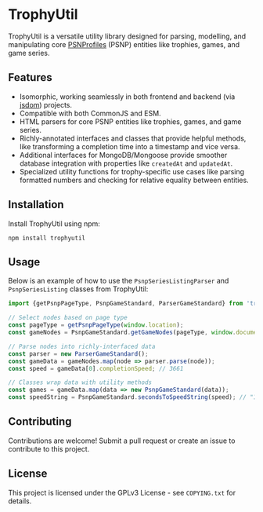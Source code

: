 # TrophyUtil

TrophyUtil is a versatile utility library designed for parsing, modelling, and manipulating core [PSNProfiles](https://psnprofiles.com/) (PSNP) entities like trophies, games, and game series.

## Features

-   Isomorphic, working seamlessly in both frontend and backend (via [jsdom](https://github.com/jsdom/jsdom)) projects.
-   Compatible with both CommonJS and ESM.
-   HTML parsers for core PSNP entities like trophies, games, and game series.
-   Richly-annotated interfaces and classes that provide helpful methods, like transforming a completion time into a timestamp and vice versa.
-   Additional interfaces for MongoDB/Mongoose provide smoother database integration with properties like `createdAt` and `updatedAt`.
-   Specialized utility functions for trophy-specific use cases like parsing formatted numbers and checking for relative equality between entities.

## Installation

Install TrophyUtil using npm:

```
npm install trophyutil
```

## Usage

Below is an example of how to use the `PsnpSeriesListingParser` and `PsnpSeriesListing` classes from TrophyUtil:

```typescript
import {getPsnpPageType, PsnpGameStandard, ParserGameStandard} from 'trophyutil';

// Select nodes based on page type
const pageType = getPsnpPageType(window.location);
const gameNodes = PsnpGameStandard.getGameNodes(pageType, window.document);

// Parse nodes into richly-interfaced data
const parser = new ParserGameStandard();
const gameData = gameNodes.map(node => parser.parse(node));
const speed = gameData[0].completionSpeed; // 3661

// Classes wrap data with utility methods
const games = gameData.map(data => new PsnpGameStandard(data));
const speedString = PsnpGameStandard.secondsToSpeedString(speed); // "1 hour, 1 minute"
```

## Contributing

Contributions are welcome! Submit a pull request or create an issue to contribute to this project.

## License

This project is licensed under the GPLv3 License - see `COPYING.txt` for details.
